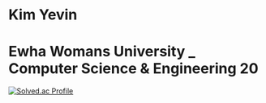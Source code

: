 # Kim Yevin
# Ewha Womans University _ Computer Science & Engineering 20

[![Solved.ac Profile](http://mazassumnida.wtf/api/generate_badge?boj=dande_lion)](https://solved.ac/dande_lion)

<!--
**Yevin-WIN/Yevin-WIN** is a ✨ _special_ ✨ repository because its `README.md` (this file) appears on your GitHub profile.

Here are some ideas to get you started:

- 🔭 I’m currently working on ...
- 🌱 I’m currently learning ...
- 👯 I’m looking to collaborate on ...
- 🤔 I’m looking for help with ...
- 💬 Ask me about ...
- 📫 How to reach me: ...
- 😄 Pronouns: ...
- ⚡ Fun fact: ...
-->
